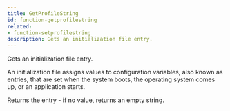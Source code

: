 ```yaml
---
title: GetProfileString
id: function-getprofilestring
related:
- function-setprofilestring
description: Gets an initialization file entry.
---
```


Gets an initialization file entry.

An initialization file assigns values to configuration variables, also known as entries, that are set when the system boots, the operating system comes up, or an application starts.

Returns the entry - if no value, returns an empty string.
